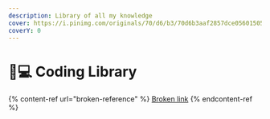 ```yaml
---
description: Library of all my knowledge
cover: https://i.pinimg.com/originals/70/d6/b3/70d6b3aaf2857dce05601505b8ca7db0.jpg
coverY: 0
---
```


# 👨💻 Coding Library

{% content-ref url="broken-reference" %}
[Broken link](broken-reference)
{% endcontent-ref %}
